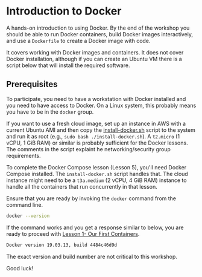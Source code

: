 # Introduction to Docker

A hands-on introduction to using Docker. By the end of the workshop you should be able to run Docker containers, build Docker images interactively, and use a `Dockerfile` to create a Docker image with code.

It covers working with Docker images and containers. It does not cover Docker installation, although if you can create an Ubuntu VM there is a script below that will install the required software.

## Prerequisites

To participate, you need to have a workstation with Docker installed and you need to have access to Docker. On a Linux system, this probably means you have to be in the `docker` group.

If you want to use a fresh cloud image, set up an instance in AWS with a current Ubuntu AMI and then copy the [install-docker.sh](install-docker.sh) script to the system and run it as root (e.g., `sudo bash ./install-docker.sh`). A `t2.micro` (1 vCPU, 1 GiB RAM) or similar is probably sufficient for the Docker lessons. The comments in the script explaint he networking/security group requirements.

To complete the Docker Compose lesson (Lesson 5), you'll need Docker Compose installed. The `install-docker.sh` script handles that. The cloud instance might need to be a `t3a.medium` (2 vCPU, 4 GiB RAM) instance to handle all the containers that run concurrently in that lesson.

Ensure that you are ready by invoking the `docker` command from the command line.

```bash
docker --version
```

If the command works and you get a response similar to below, you are ready to proceed with [Lesson 1- Our First Containers](01-Lesson.md).

```bash
Docker version 19.03.13, build 4484c46d9d
```

The exact version and build number are not critical to this workshop.

Good luck!
